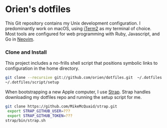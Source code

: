 # Orien's dotfiles

This Git repository contains my Unix development configuration. I predominantly work on macOS, using [iTerm2] as my terminal of choice. Most tools are configured for web programming with Ruby, Javascript, and Go in [Neovim].

[iTerm2]: https://iterm2.com/
[Neovim]: https://neovim.io/

### Clone and Install

This project includes a no-frills shell script that positions symbolic links to configuration in the home directory.

```bash
git clone --recursive git://github.com/orien/dotfiles.git  ~/.dotfiles
~/.dotfiles/script/setup
```

When bootstrapping a new Apple computer, I use [Strap]. Strap handles downloading my dotfiles repo and running the setup script for me.

[Strap]: https://github.com/MikeMcQuaid/strap

```bash
git clone https://github.com/MikeMcQuaid/strap.git
 export STRAP_GITHUB_USER=???
 export STRAP_GITHUB_TOKEN=???
strap/bin/strap.sh
```
